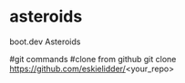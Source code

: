 # asteroids
boot.dev Asteroids

#git commands
#clone from github
git clone https://github.com/eskielidder/<your_repo>
